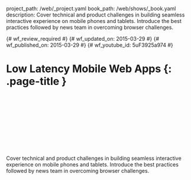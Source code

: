 project_path: /web/_project.yaml
book_path: /web/shows/_book.yaml
description: Cover technical and product challenges in building seamless interactive experience on mobile phones and tablets. Introduce the best practices followed by news team in overcoming browser challenges.

{# wf_review_required #}
{# wf_updated_on: 2015-03-29 #}
{# wf_published_on: 2015-03-29 #}
{# wf_youtube_id: 5uF3925a974 #}

# Low Latency Mobile Web Apps {: .page-title }


<div class="video-wrapper">
  <iframe class="devsite-embedded-youtube-video" data-video-id="5uF3925a974"
          data-autohide="1" data-showinfo="0" frameborder="0" allowfullscreen>
  </iframe>
</div>


Cover technical and product challenges in building seamless interactive experience on mobile phones and tablets. Introduce the best practices followed by news team in overcoming browser challenges.
